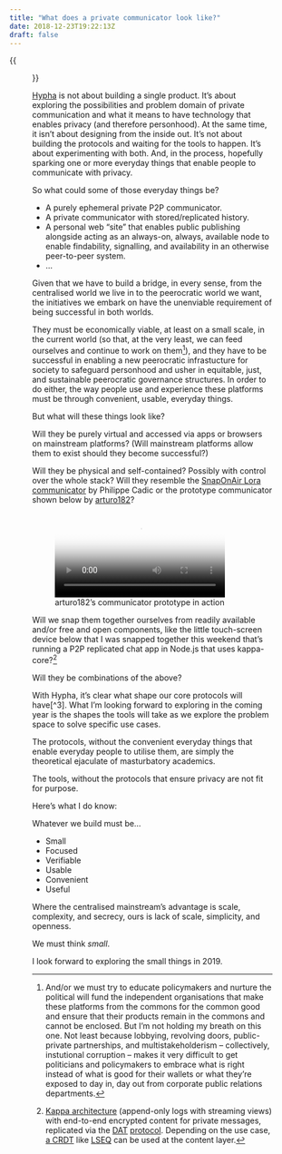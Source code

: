 ```yaml
---
title: "What does a private communicator look like?"
date: 2018-12-23T19:22:13Z
draft: false
---
```


{{<figure src="snap-on-air-lora-communicator.jpg" alt="The SnapOnAir Lora communicator circuit board with buttons and a screen." caption="The SnapOnAir Lora CommunityCator lets you message without a SIM card.">}}

[Hypha](/tags/hypha/index.xml) is not about building a single product. It’s about exploring the possibilities and problem domain of private communication and what it means to have technology that enables privacy (and therefore personhood). At the same time, it isn’t about designing from the inside out. It’s not about building the protocols and waiting for the tools to happen. It’s about experimenting with both. And, in the process, hopefully sparking one or more everyday things that enable people to communicate with privacy.

So what could some of those everyday things be?

  * A purely ephemeral private P2P communicator.
  * A private communicator with stored/replicated history.
  * A personal web “site” that enables public publishing alongside acting as an always-on, always, available node to enable findability, signalling, and availability in an otherwise peer-to-peer system.
  * …

Given that we have to build a bridge, in every sense, from the centralised world we live in to the peerocratic world we want, the initiatives we embark on have the unenviable requirement of being successful in both worlds.

They must be economically viable, at least on a small scale, in the current world (so that, at the very least, we can feed ourselves and continue to work on them[^1]), and they have to be successful in enabling a new peerocratic infrastucture for society to safeguard personhood and usher in equitable, just, and sustainable peerocratic governance structures. In order to do either, the way people use and experience these platforms must be through convenient, usable, everyday things.

But what will these things look like?

Will they be purely virtual and accessed via apps or browsers on mainstream platforms? (Will mainstream platforms allow them to exist should they become successful?)

Will they be physical and self-contained? Possibly with control over the whole stack? Will they resemble the [SnapOnAir Lora communicator](http://www.snaponair.com/) by Philippe Cadic or the prototype communicator shown below by [arturo182](https://github.com/arturo182)?

<figure>
  <video controls poster='https://i.vimeocdn.com/video/748073806.jpg?mw=1900&mh=1900&q=70'>
    <source src='https://player.vimeo.com/external/307996441.m3u8?s=b03d35e3e292bd8f34dfc1469b1a4eb10207d758' type='video/mp4'>
    <source src='https://player.vimeo.com/external/307996441.hd.mp4?s=dddbfefffa2a54732cedfdd41d228b4fab082740&profile_id=174' type='video/mp4'>
  </video>
  <figcaption>arturo182’s communicator prototype in action</figcaption>
</figure>

Will we snap them together ourselves from readily available and/or free and open components, like the little touch-screen device below that I was snapped together this weekend that’s running a P2P replicated chat app in Node.js that uses kappa-core?[^2]

Will they be combinations of the above?

With Hypha, it’s clear what shape our core protocols will have[^3]. What I’m looking forward to exploring in the coming year is the shapes the tools will take as we explore the problem space to solve specific use cases.

The protocols, without the convenient everyday things that enable everyday people to utilise them, are simply the theoretical ejaculate of masturbatory academics.

The tools, without the protocols that ensure privacy are not fit for purpose.

Here’s what I do know:

Whatever we build must be…

  * Small
  * Focused
  * Verifiable
  * Usable
  * Convenient
  * Useful

Where the centralised mainstream’s advantage is scale, complexity, and secrecy, ours is lack of scale, simplicity, and openness.

We must think _small_.

I look forward to exploring the small things in 2019.

[^1]: And/or we must try to educate policymakers and nurture the political will fund the independent organisations that make these platforms from the commons for the common good and ensure that their products remain in the commons and cannot be enclosed. But I’m not holding my breath on this one. Not least because lobbying, revolving doors, public-private partnerships, and multistakeholderism – collectively, instutional corruption – makes it very difficult to get politicians and policymakers to embrace what is right instead of what is good for their wallets or what they’re exposed to day in, day out from corporate public relations departments.
[^2]: [Kappa architecture](/2018/12/15/kappa-architecture-workshop/) (append-only logs with streaming views) with end-to-end encrypted content for private messages, replicated via the [DAT](https://datproject.org) [protocol](https://datprotocol.github.io/book/). Depending on the use case, [a CRDT](https://indienet.info/other/spikes/crdt/) like [LSEQ](https://hal.archives-ouvertes.fr/hal-00921633/document) can be used at the content layer.